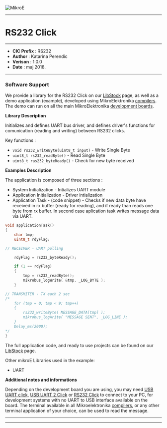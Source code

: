 ![MikroE](http://www.mikroe.com/img/designs/beta/logo_small.png)

---

# RS232 Click

---

- **CIC Prefix**  : RS232
- **Author**      : Katarina Perendic
- **Verison**     : 1.0.0
- **Date**        : maj 2018.

---

### Software Support

We provide a library for the RS232 Click on our [LibStock](https://libstock.mikroe.com/projects/view/1007/rs232-click) 
page, as well as a demo application (example), developed using MikroElektronika 
[compilers](http://shop.mikroe.com/compilers). The demo can run on all the main 
MikroElektronika [development boards](http://shop.mikroe.com/development-boards).

**Library Description**

Initializes and defines UART bus driver, and defines driver's functions for comunication (reading and writing) between RS232 clicks.

Key functions :

- ``` void rs232_writeByte(uint8_t input) ``` - Write Single Byte
- ``` uint8_t rs232_readByte() ``` - Read Single Byte
- ``` uint8_t ras232_byteReady() ``` - Check for new byte received


**Examples Description**

The application is composed of three sections :

- System Initialization - Intializes UART module
- Application Initialization - Driver intialization
- Application Task - (code snippet) - Checks if new data byte have received in rx buffer (ready for reading),
  and if ready than reads one byte from rx buffer. In second case aplication task writes
  message data via UART.


```.c
void applicationTask()
{
    char tmp;
    uint8_t rdyFlag;

// RECEIVER - UART polling 

    rdyFlag = rs232_byteReady();

    if (1 == rdyFlag)
    {
        tmp = rs232_readByte();
        mikrobus_logWrite( &tmp, _LOG_BYTE );
    }

// TRANSMITER - TX each 2 sec
/*
    for (tmp = 0; tmp < 9; tmp++)
    {
        rs232_writeByte( MESSAGE_DATA[tmp] );
        mikrobus_logWrite( "MESSAGE SENT", _LOG_LINE );
    }
    Delay_ms(2000);
*/
}
```


The full application code, and ready to use projects can be found on our 
[LibStock](https://libstock.mikroe.com/projects/view/1007/rs232-click) page.

Other mikroE Libraries used in the example:

- UART

**Additional notes and informations**

Depending on the development board you are using, you may need 
[USB UART click](http://shop.mikroe.com/usb-uart-click), 
[USB UART 2 Click](http://shop.mikroe.com/usb-uart-2-click) or 
[RS232 Click](http://shop.mikroe.com/rs232-click) to connect to your PC, for 
development systems with no UART to USB interface available on the board. The 
terminal available in all Mikroelektronika 
[compilers](http://shop.mikroe.com/compilers), or any other terminal application 
of your choice, can be used to read the message.

---
---
